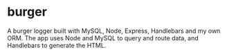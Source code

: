 # burger
A burger logger built with MySQL, Node, Express, Handlebars and my own ORM. The app uses Node and MySQL to query and route data, and Handlebars to generate the HTML.
